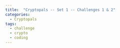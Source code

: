 ```yaml
---
title:  "Cryptopals -- Set 1 -- Challenges 1 & 2"
categories:
  - Cryptopals
tags:
  - challenge
  - crypto
  - coding
---
```

